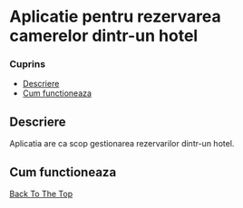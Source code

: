 # Aplicatie pentru rezervarea camerelor dintr-un hotel
### Cuprins

- [Descriere](#descriere)
- [Cum functioneaza](#cum-functioneaza)


## Descriere

Aplicatia are ca scop gestionarea rezervarilor dintr-un hotel.

## Cum functioneaza


[Back To The Top](#read-me-template)
